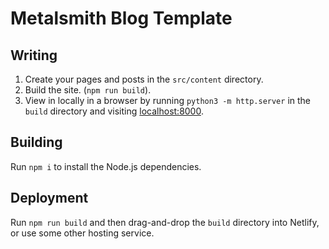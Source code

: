 # Metalsmith Blog Template

## Writing

1. Create your pages and posts in the `src/content` directory.
2. Build the site. (`npm run build`).
3. View in locally in a browser by running `python3 -m http.server` in the `build` directory and visiting [localhost:8000](http://localhost:8000/).

## Building

Run `npm i` to install the Node.js dependencies.

## Deployment

Run `npm run build` and then drag-and-drop the `build` directory into Netlify, or use some other hosting service.
